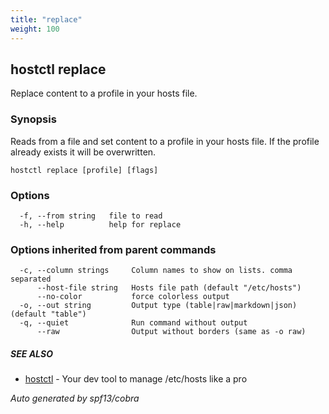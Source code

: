 ```yaml
---
title: "replace"
weight: 100
---
```


## hostctl replace

Replace content to a profile in your hosts file.

### Synopsis


Reads from a file and set content to a profile in your hosts file.
If the profile already exists it will be overwritten.


```
hostctl replace [profile] [flags]
```

### Options

```
  -f, --from string   file to read
  -h, --help          help for replace
```

### Options inherited from parent commands

```
  -c, --column strings     Column names to show on lists. comma separated
      --host-file string   Hosts file path (default "/etc/hosts")
      --no-color           force colorless output
  -o, --out string         Output type (table|raw|markdown|json) (default "table")
  -q, --quiet              Run command without output
      --raw                Output without borders (same as -o raw)
```

##### SEE ALSO

* [hostctl](/docs/cli-usage/hostctl)	 - Your dev tool to manage /etc/hosts like a pro

*Auto generated by spf13/cobra*
